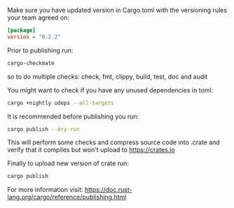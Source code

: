 Make sure you have updated version in Cargo.toml with the versioning rules your team agreed on:
```toml
[package]
version = "0.2.2"
```
Prior to publishing run:
```bash
cargo-checkmate
```
so to do multiple checks: check, fmt, clippy, build, test, doc and audit

You might want to check if you have any unused dependencies in toml:
```bash
cargo +nightly udeps --all-targets
```
It is recommended before publishing you run:
```bash
cargo publish --dry-run
```
This will perform some checks and compress source code into .crate and verify that it compiles but won't upload to https://crates.io

Finally to upload new version of crate run:
```bash
cargo publish
```

For more information visit:
https://doc.rust-lang.org/cargo/reference/publishing.html
